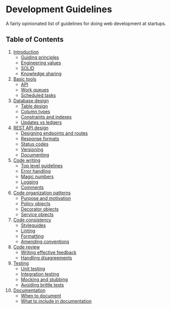 # Development Guidelines

A fairly opinionated list of guidelines for doing web development at
startups.

## Table of Contents

1. [Introduction](introduction/index.md)
    * [Guiding principles](introduction/index.md#guiding-principles)
    * [Engineering values](introduction/index.md#engineering-values)
    * [SOLID](introduction/index.md#solid)
    * [Knowledge sharing](introduction/index.md#knowledge-sharing)
2. [Basic tools]()
    * [API]()
    * [Work queues]()
    * [Scheduled tasks]()
2. [Database design](database-design/index.md)
    * [Table design](database-design/index.md#table-design)
    * [Column types](database-design/index.md#column-types)
    * [Constraints and indexes](database-design/index.md#constraints-and-indexes)
    * [Updates vs ledgers](database-design/index.md#deletions-and-ledgers)
3. [REST API design](rest-apis/index.md)
    * [Designing endpoints and routes](rest-apis/index.md#designing-endpoints-and-routes)
    * [Response formats](rest-apis/index.md#response-formats)
    * [Status codes](rest-apis/index.md#status-codes)
    * [Versioning](rest-apis/index.md#versioning)
    * [Documenting](rest-apis/index.md#documenting)
4. [Code writing]()
    * [Top level guidelines]()
    * [Error handling]()
    * [Magic numbers]()
    * [Logging]()
    * [Comments]()
4. [Code organization patterns]()
    * [Purpose and motivation]()
    * [Policy objects]()
    * [Decorator objects]()
    * [Service objects]()
5. [Code consistency]()
    * [Styleguides]()
    * [Linting]()
    * [Formatting]()
    * [Amending conventions]()
6. [Code review]()
    * [Writing effective feedback]()
    * [Handling disagreements]()
7. [Testing]()
    * [Unit testing]()
    * [Integration testing]()
    * [Mocking and stubbing]()
    * [Avoiding brittle tests]()
8. [Documentation]()
    * [When to document]()
    * [What to include in documentation]()
